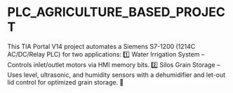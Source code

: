 # PLC_AGRICULTURE_BASED_PROJECT
This TIA Portal V14 project automates a Siemens S7-1200 (1214C AC/DC/Relay PLC) for two applications:  1️⃣ Water Irrigation System – Controls inlet/outlet motors via HMI memory bits.  2️⃣ Silos Grain Storage – Uses level, ultrasonic, and humidity sensors with a dehumidifier and let-out lid control for optimized grain storage. 🚀
